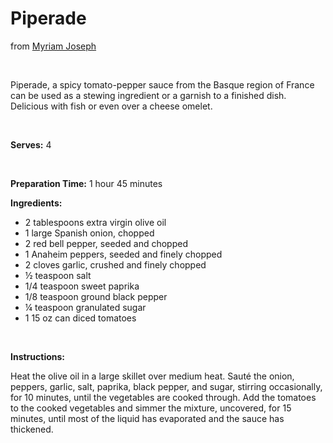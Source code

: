 Piperade
========

from [Myriam Joseph](href)

 

Piperade, a spicy tomato-pepper sauce from the Basque region of France can be used as a stewing ingredient or a garnish to a finished dish. Delicious with fish or even over a cheese omelet.

 

**Serves:** 4

 

**Preparation Time:** 1 hour 45 minutes

**Ingredients:**

-   2 tablespoons extra virgin olive oil
-   1 large Spanish onion, chopped
-   2 red bell pepper, seeded and chopped
-   1 Anaheim peppers, seeded and finely chopped
-   2 cloves garlic, crushed and finely chopped
-   ½ teaspoon salt
-   1/4 teaspoon sweet paprika
-   1/8 teaspoon ground black pepper
-   ¼ teaspoon granulated sugar
-   1 15 oz can diced tomatoes

 

**Instructions:**

Heat the olive oil in a large skillet over medium heat. Sauté the onion, peppers, garlic, salt, paprika, black pepper, and sugar, stirring occasionally, for 10 minutes, until the vegetables are cooked through. Add the tomatoes to the cooked vegetables and simmer the mixture, uncovered, for 15 minutes, until most of the liquid has evaporated and the sauce has thickened.
